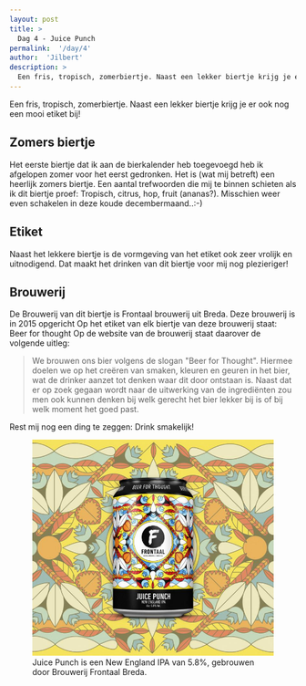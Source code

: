 ```yaml
---
layout: post
title: >
  Dag 4 - Juice Punch
permalink:  '/day/4'
author:  'Jilbert'
description: >
  Een fris, tropisch, zomerbiertje. Naast een lekker biertje krijg je er ook nog een mooi etiket bij!
---
```

<p class='intro'><span class='dropcap'>E</span>en fris, tropisch, zomerbiertje. Naast een lekker biertje krijg je er ook nog een mooi etiket bij!</p>

## Zomers biertje

Het eerste biertje dat ik aan de bierkalender heb toegevoegd heb ik afgelopen zomer voor het eerst gedronken. Het is (wat mij betreft) een heerlijk zomers biertje. Een aantal trefwoorden die mij te binnen schieten als ik dit biertje proef: Tropisch, citrus, hop, fruit (ananas?). Misschien weer even schakelen in deze koude decembermaand..:-)

## Etiket

Naast het lekkere biertje is de vormgeving van het etiket ook zeer vrolijk en uitnodigend. Dat maakt het drinken van dit biertje voor mij nog plezieriger!

## Brouwerij

De Brouwerij van dit biertje is Frontaal brouwerij uit Breda. Deze brouwerij is in 2015 opgericht
Op het etiket van elk biertje van deze brouwerij staat: Beer for thought
Op de website van de brouwerij staat daarover de volgende uitleg:

> We brouwen ons bier volgens de slogan "Beer for Thought". Hiermee doelen we op het creëren van smaken, kleuren en geuren in het bier, wat de drinker aanzet tot denken waar dit door ontstaan is. Naast dat er op zoek gegaan wordt naar de uitwerking van de ingrediënten zou men ook kunnen denken bij welk gerecht het bier lekker bij is of bij welk moment het goed past.

Rest mij nog een ding te zeggen: Drink smakelijk!

<figure><img src='/assets/img/day_4.jpg' alt=''/> <figcaption>Juice Punch is een New England IPA van 5.8%, gebrouwen door Brouwerij Frontaal Breda.</figcaption></figure>
